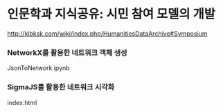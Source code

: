 # 인문학과 지식공유: 시민 참여 모델의 개발

http://klbksk.com/wiki/index.php/HumanitiesDataArchive#Symposium


### NetworkX를 활용한 네트워크 객체 생성
JsonToNetwork.ipynb

### SigmaJS를 활용한 네트워크 시각화
index.html
